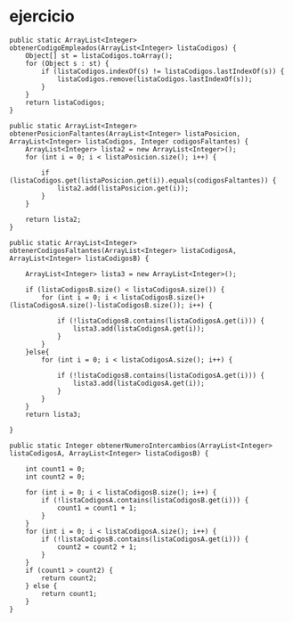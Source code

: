 # ejercicio

    public static ArrayList<Integer> obtenerCodigoEmpleados(ArrayList<Integer> listaCodigos) {
        Object[] st = listaCodigos.toArray();
        for (Object s : st) {
            if (listaCodigos.indexOf(s) != listaCodigos.lastIndexOf(s)) {
                listaCodigos.remove(listaCodigos.lastIndexOf(s));
            }
        }
        return listaCodigos;
    }

    public static ArrayList<Integer> obtenerPosicionFaltantes(ArrayList<Integer> listaPosicion, ArrayList<Integer> listaCodigos, Integer codigosFaltantes) {
        ArrayList<Integer> lista2 = new ArrayList<Integer>();
        for (int i = 0; i < listaPosicion.size(); i++) {

            if (listaCodigos.get(listaPosicion.get(i)).equals(codigosFaltantes)) {
                lista2.add(listaPosicion.get(i));
            }
        }

        return lista2;
    }

    public static ArrayList<Integer> obtenerCodigosFaltantes(ArrayList<Integer> listaCodigosA, ArrayList<Integer> listaCodigosB) {

        ArrayList<Integer> lista3 = new ArrayList<Integer>();
        
        if (listaCodigosB.size() < listaCodigosA.size()) {
            for (int i = 0; i < listaCodigosB.size()+(listaCodigosA.size()-listaCodigosB.size()); i++) {

                if (!listaCodigosB.contains(listaCodigosA.get(i))) {
                    lista3.add(listaCodigosA.get(i));
                }
            }
        }else{
            for (int i = 0; i < listaCodigosA.size(); i++) {

                if (!listaCodigosB.contains(listaCodigosA.get(i))) {
                    lista3.add(listaCodigosA.get(i));
                }
            }
        }
        return lista3;

    }

    public static Integer obtenerNumeroIntercambios(ArrayList<Integer> listaCodigosA, ArrayList<Integer> listaCodigosB) {

        int count1 = 0;
        int count2 = 0;

        for (int i = 0; i < listaCodigosB.size(); i++) {
            if (!listaCodigosA.contains(listaCodigosB.get(i))) {
                count1 = count1 + 1;
            }
        }
        for (int i = 0; i < listaCodigosA.size(); i++) {
            if (!listaCodigosB.contains(listaCodigosA.get(i))) {
                count2 = count2 + 1;
            }
        }
        if (count1 > count2) {
            return count2;
        } else {
            return count1;
        }
    }
